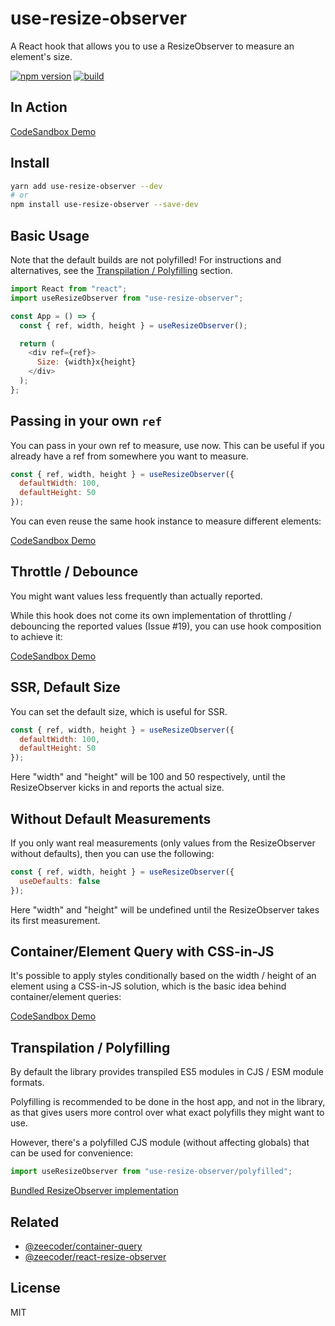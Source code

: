 # use-resize-observer

A React hook that allows you to use a ResizeObserver to measure an element's size.

[![npm version](https://badge.fury.io/js/use-resize-observer.svg)](https://npmjs.com/package/use-resize-observer)
[![build](https://travis-ci.org/ZeeCoder/use-resize-observer.svg?branch=master)](https://travis-ci.org/ZeeCoder/use-resize-observer)

## In Action

[CodeSandbox Demo](https://codesandbox.io/s/nrp0w2r5z0)

## Install

```sh
yarn add use-resize-observer --dev
# or
npm install use-resize-observer --save-dev
```

## Basic Usage

Note that the default builds are not polyfilled! For instructions and alternatives,
see the [Transpilation / Polyfilling](##transpilation-/-polyfilling) section.

```js
import React from "react";
import useResizeObserver from "use-resize-observer";

const App = () => {
  const { ref, width, height } = useResizeObserver();

  return (
    <div ref={ref}>
      Size: {width}x{height}
    </div>
  );
};
```

## Passing in your own `ref`

You can pass in your own ref to measure, use now.
This can be useful if you already have a ref from somewhere you want to measure.

```js
const { ref, width, height } = useResizeObserver({
  defaultWidth: 100,
  defaultHeight: 50
});
```

You can even reuse the same hook instance to measure different elements:

[CodeSandbox Demo](https://codesandbox.io/s/use-resize-observer-reusing-refs-buftd)

## Throttle / Debounce

You might want values less frequently than actually reported.

While this hook does not come its own implementation of throttling / debouncing
the reported values (Issue #19), you can use hook composition to achieve it:

[CodeSandbox Demo](https://codesandbox.io/s/use-resize-observer-throttle-and-debounce-8uvsg)

## SSR, Default Size

You can set the default size, which is useful for SSR.

```js
const { ref, width, height } = useResizeObserver({
  defaultWidth: 100,
  defaultHeight: 50
});
```

Here "width" and "height" will be 100 and 50 respectively, until the
ResizeObserver kicks in and reports the actual size.

## Without Default Measurements

If you only want real measurements (only values from the ResizeObserver without
defaults), then you can use the following:

```js
const { ref, width, height } = useResizeObserver({
  useDefaults: false
});
```

Here "width" and "height" will be undefined until the ResizeObserver takes its
first measurement.

## Container/Element Query with CSS-in-JS

It's possible to apply styles conditionally based on the width / height of an
element using a CSS-in-JS solution, which is the basic idea behind
container/element queries:

[CodeSandbox Demo](https://codesandbox.io/s/use-resize-observer-container-query-with-css-in-js-iitxl)

## Transpilation / Polyfilling

By default the library provides transpiled ES5 modules in CJS / ESM module formats.

Polyfilling is recommended to be done in the host app, and not in the library, as
that gives users more control over what exact polyfills they might want to use.

However, there's a polyfilled CJS module (without affecting globals) that can be
used for convenience:

```js
import useResizeObserver from "use-resize-observer/polyfilled";
```

[Bundled ResizeObserver implementation](<[ResizeObserver](https://github.com/que-etc/resize-observer-polyfill)>)

## Related

- [@zeecoder/container-query](https://github.com/ZeeCoder/container-query)
- [@zeecoder/react-resize-observer](https://github.com/ZeeCoder/react-resize-observer)

## License

MIT
